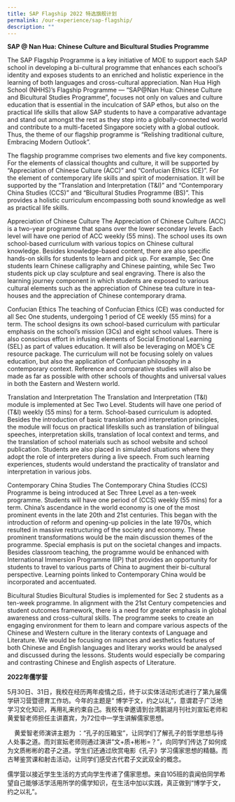 ```yaml
---
title: SAP Flagship 2022 特选旗舰计划
permalink: /our-experience/sap-flagship/
description: ""
---
```

**SAP @ Nan Hua: Chinese Culture and Bicultural Studies Programme**  

The SAP Flagship Programme is a key initiative of MOE to support each SAP school in developing a bi-cultural programme that enhances each school’s identity and exposes students to an enriched and holistic experience in the learning of both languages and cross-cultural appreciation. Nan Hua High School (NHHS)’s Flagship Programme — “SAP@Nan Hua: Chinese Culture and Bicultural Studies Programme”, focuses not only on values and culture education that is essential in the inculcation of SAP ethos, but also on the practical life skills that allow SAP students to have a comparative advantage and stand out amongst the rest as they step into a globally-connected world and contribute to a multi-faceted Singapore society with a global outlook. Thus, the theme of our flagship programme is “Relishing traditional culture, Embracing Modern Outlook”.

The flagship programme comprises two elements and five key components. For the elements of classical thoughts and culture, it will be supported by “Appreciation of Chinese Culture (ACC)” and “Confucian Ethics (CE)”. For the element of contemporary life skills and spirit of modernisation. It will be supported by the “Translation and Interpretation (T&I)” and “Contemporary China Studies (CCS)” and “Bicultural Studies Programme (BS)”. This provides a holistic curriculum encompassing both sound knowledge as well as practical life skills.

Appreciation of Chinese Culture The Appreciation of Chinese Culture (ACC) is a two-year programme that spans over the lower secondary levels. Each level will have one period of ACC weekly (55 mins). The school uses its own school-based curriculum with various topics on Chinese cultural knowledge. Besides knowledge-based content, there are also specific hands-on skills for students to learn and pick up. For example, Sec One students learn Chinese calligraphy and Chinese painting, while Sec Two students pick up clay sculpture and seal engraving. There is also the learning journey component in which students are exposed to various cultural elements such as the appreciation of Chinese tea culture in tea-houses and the appreciation of Chinese contemporary drama.

Confucian Ethics The teaching of Confucian Ethics (CE) was conducted for all Sec One students, undergoing 1 period of CE weekly (55 mins) for a term. The school designs its own school-based curriculum with particular emphasis on the school’s mission (3Cs) and eight school values. There is also conscious effort in infusing elements of Social Emotional Learning (SEL) as part of values education. It will also be leveraging on MOE’s CE resource package. The curriculum will not be focusing solely on values education, but also the application of Confucian philosophy in a contemporary context. Reference and comparative studies will also be made as far as possible with other schools of thoughts and universal values in both the Eastern and Western world.

Translation and Interpretation The Translation and Interpretation (T&I) module is implemented at Sec Two Level. Students will have one period of (T&I) weekly (55 mins) for a term. School-based curriculum is adopted. Besides the introduction of basic translation and interpretation principles, the module will focus on practical lifeskills such as translation of bilingual speeches, interpretation skills, translation of local context and terms, and the translation of school materials such as school website and school publication. Students are also placed in simulated situations where they adopt the role of interpreters during a live speech. From such learning experiences, students would understand the practicality of translator and interpretation in various jobs.

Contemporary China Studies The Contemporary China Studies (CCS) Programme is being introduced at Sec Three Level as a ten-week programme. Students will have one period of (CCS) weekly (55 mins) for a term. China’s ascendance in the world economy is one of the most prominent events in the late 20th and 21st centuries. This began with the introduction of reform and opening-up policies in the late 1970s, which resulted in massive restructuring of the society and economy. These prominent transformations would be the main discussion themes of the programme. Special emphasis is put on the societal changes and impacts. Besides classroom teaching, the programme would be enhanced with International Immersion Programme (IIP) that provides an opportunity for students to travel to various parts of China to augment their bi-cultural perspective. Learning points linked to Contemporary China would be incorporated and accentuated.

Bicultural Studies Bicultural Studies is implemented for Sec 2 students as a ten-week programme. In alignment with the 21st Century competencies and student outcomes framework, there is a need for greater emphasis in global awareness and cross-cultural skills. The programme seeks to create an engaging environment for them to learn and compare various aspects of the Chinese and Western culture in the literary contexts of Language and Literature. We would be focusing on nuances and aesthetics features of both Chinese and English languages and literary works would be analysed and discussed during the lessons. Students would especially be comparing and contrasting Chinese and English aspects of Literature.

**2022年儒学营**

5月30日、31日，我校在经历两年疫情之后，终于以实体活动形式进行了第九届儒学研习营暨德育工作坊。今年的主题是“ 博学于文，约之以礼”，意谓君子广泛地学习文化知识，再用礼来约束自己。我校有幸邀请到台湾鹅湖月刊社刘宣妘老师和黄爱智老师担任主讲嘉宾，为72位中一学生讲解儒家思想。

    黄爱智老师演讲主题为 ：“孔子的压箱宝”，让同学们了解孔子的哲学思想与待人处事之道。而刘宣妘老师则通过演讲“文+质+彬彬\=？”，向同学们传达了如何成为文质彬彬的君子之道。学生们还通过欣赏电影《孔子》学习儒家思想的精髓。而古琴鉴赏课和射击活动，让同学们感受古代君子文武双全的概念。

儒学营以接近学生生活的方式向学生传递了儒家思想。来自105班的袁闻伯同学希望自己能够活学活用所学的儒学知识，在生活中加以实践，真正做到“博学于文，约之以礼”。